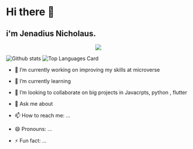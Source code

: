 # Hi there 👋

## i'm Jenadius Nicholaus.
<p align="center">
  <img src="https://readme-typing-svg.herokuapp.com/?lines=Type+messages+everywhere!;Add+a+bio+to+your+profile!;Add+a+description+to+your+repo!;Make+your+readme+stand+out!&font=Fira%20Code&center=true&width=380&height=50">
</p>

![Github stats](https://github-readme-stats.vercel.app/api?username=jenadiusnicholaus&theme=highcontrast&show_icons=true&count_private=true) 
![Top Languages Card](https://github-readme-stats.vercel.app/api/top-langs/?username=jenadiusnicholaus&layout=compact)


- 🔭 I’m currently working on improving my skills at microverse
- 🌱 I’m currently learning 
- 👯 I’m looking to collaborate on big projects in Javacrpts, python , flutter 
- 💬 Ask me about 

- 📫 How to reach me: ...
- 😄 Pronouns: ...
- ⚡ Fun fact: ...


